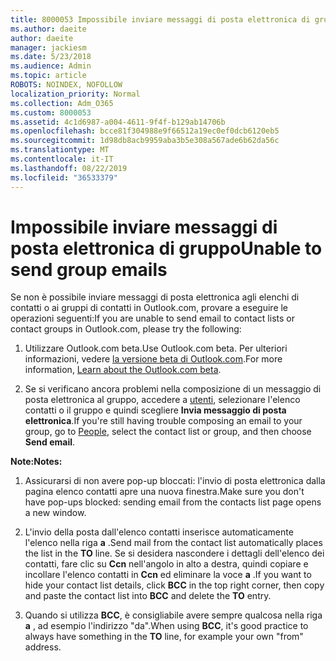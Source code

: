 ```yaml
---
title: 8000053 Impossibile inviare messaggi di posta elettronica di gruppo
ms.author: daeite
author: daeite
manager: jackiesm
ms.date: 5/23/2018
ms.audience: Admin
ms.topic: article
ROBOTS: NOINDEX, NOFOLLOW
localization_priority: Normal
ms.collection: Adm_O365
ms.custom: 8000053
ms.assetid: 4c1d6987-a004-4611-9f4f-b129ab14706b
ms.openlocfilehash: bcce81f304988e9f66512a19ec0ef0dcb6120eb5
ms.sourcegitcommit: 1d98db8acb9959aba3b5e308a567ade6b62da56c
ms.translationtype: MT
ms.contentlocale: it-IT
ms.lasthandoff: 08/22/2019
ms.locfileid: "36533379"
---
```

# <a name="unable-to-send-group-emails"></a><span data-ttu-id="3cf42-102">Impossibile inviare messaggi di posta elettronica di gruppo</span><span class="sxs-lookup"><span data-stu-id="3cf42-102">Unable to send group emails</span></span>

<span data-ttu-id="3cf42-103">Se non è possibile inviare messaggi di posta elettronica agli elenchi di contatti o ai gruppi di contatti in Outlook.com, provare a eseguire le operazioni seguenti:</span><span class="sxs-lookup"><span data-stu-id="3cf42-103">If you are unable to send email to contact lists or contact groups in Outlook.com, please try the following:</span></span>
  
1. <span data-ttu-id="3cf42-104">Utilizzare Outlook.com beta.</span><span class="sxs-lookup"><span data-stu-id="3cf42-104">Use Outlook.com beta.</span></span> <span data-ttu-id="3cf42-105">Per ulteriori informazioni, vedere [la versione beta di Outlook.com](https://support.office.com/article/e2261c7f-d413-4084-8f22-21282f42d8cf).</span><span class="sxs-lookup"><span data-stu-id="3cf42-105">For more information, [Learn about the Outlook.com beta](https://support.office.com/article/e2261c7f-d413-4084-8f22-21282f42d8cf).</span></span>
    
2. <span data-ttu-id="3cf42-106">Se si verificano ancora problemi nella composizione di un messaggio di posta elettronica al gruppo, accedere a [utenti](https://outlook.live.com/people/), selezionare l'elenco contatti o il gruppo e quindi scegliere **Invia messaggio di posta elettronica**.</span><span class="sxs-lookup"><span data-stu-id="3cf42-106">If you're still having trouble composing an email to your group, go to [People](https://outlook.live.com/people/), select the contact list or group, and then choose **Send email**.</span></span>
    
 <span data-ttu-id="3cf42-107">**Note:**</span><span class="sxs-lookup"><span data-stu-id="3cf42-107">**Notes:**</span></span>
  
1. <span data-ttu-id="3cf42-108">Assicurarsi di non avere pop-up bloccati: l'invio di posta elettronica dalla pagina elenco contatti apre una nuova finestra.</span><span class="sxs-lookup"><span data-stu-id="3cf42-108">Make sure you don't have pop-ups blocked: sending email from the contacts list page opens a new window.</span></span>
    
2. <span data-ttu-id="3cf42-109">L'invio della posta dall'elenco contatti inserisce automaticamente l'elenco nella riga **a** .</span><span class="sxs-lookup"><span data-stu-id="3cf42-109">Send mail from the contact list automatically places the list in the **TO** line.</span></span> <span data-ttu-id="3cf42-110">Se si desidera nascondere i dettagli dell'elenco dei contatti, fare clic su **Ccn** nell'angolo in alto a destra, quindi copiare e incollare l'elenco contatti in **Ccn** ed eliminare la voce **a** .</span><span class="sxs-lookup"><span data-stu-id="3cf42-110">If you want to hide your contact list details, click **BCC** in the top right corner, then copy and paste the contact list into **BCC** and delete the **TO** entry.</span></span> 
    
3. <span data-ttu-id="3cf42-111">Quando si utilizza **BCC**, è consigliabile avere sempre qualcosa nella riga **a** , ad esempio l'indirizzo "da".</span><span class="sxs-lookup"><span data-stu-id="3cf42-111">When using **BCC**, it's good practice to always have something in the **TO** line, for example your own "from" address.</span></span> 
    

